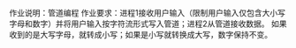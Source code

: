 作业说明：管道编程
作业要求：进程1接收用户输入（限制用户输入仅包含大小写字母和数字）并将用户输入按字符流形式写入管道；进程2从管道接收数据。
如果收到的是大写字母，就转成小写；如果是小写就转换成大写，数字保持不变。
